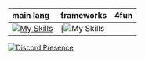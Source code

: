 | main lang | frameworks | 4fun |
| :- | :- | :- |
| [![My Skills](https://skills.thijs.gg/icons?i=c,php,py)](https://skillicons.dev) | [![My Skills](https://skills.thijs.gg/icons?i=net) |

[![Discord Presence](https://lanyard.cnrad.dev/api/834036015857270804?borderRadius=20px&bg=000000&hideDiscrim=true)](https://discord.com/users/834036015857270804)
